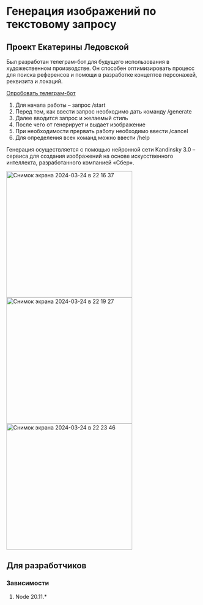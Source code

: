 # Генерация изображений по текстовому запросу
## Проект Екатерины Ледовской

  Был разработан телеграм-бот для будущего использования в художественном производстве. Он способен оптимизировать процесс для поиска референсов
и помощи в разработке концептов персонажей, реквизита и локаций.

[Опробовать телеграм-бот](https://t.me/katusipusechka_bot)

1. Для начала работы – запрос /start
2. Перед тем, как ввести запрос необходимо дать команду /generate
3. Далее вводится запрос и желаемый стиль
4. После чего от генерирует и выдает изображение
5. При необходимости прервать работу необходимо ввести /cancel
6. Для определения всех команд можно ввести /help

Генерация осуществляется с помощью нейронной сети Kandinsky 3.0 – сервиса для создания изображений на основе искусственного интеллекта,
разработанного компанией «Сбер».

<img width="329" alt="Снимок экрана 2024-03-24 в 22 16 37" src="https://github.com/katusipusechka/text2image/assets/164676858/d9f62cc0-8e15-415c-ad12-a724600c00df">
<img width="329" alt="Снимок экрана 2024-03-24 в 22 19 27" src="https://github.com/katusipusechka/text2image/assets/164676858/ddd3927c-f2ed-403f-b2b6-4b30d4c441c3">
<img width="329" alt="Снимок экрана 2024-03-24 в 22 23 46" src="https://github.com/katusipusechka/text2image/assets/164676858/e9388a27-9430-4492-9f2a-8e5e4badd884">

## Для разработчиков
### Зависимости
1. Node 20.11.*
